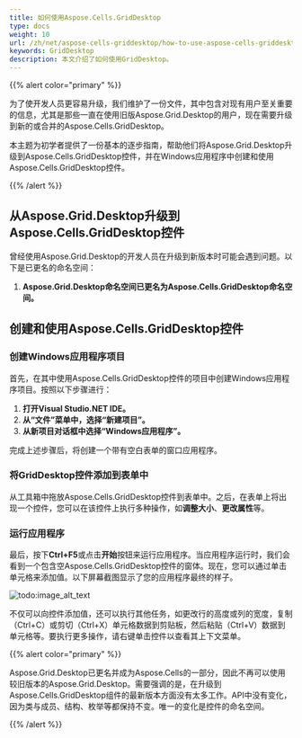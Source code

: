 ```yaml
---
title: 如何使用Aspose.Cells.GridDesktop
type: docs
weight: 10
url: /zh/net/aspose-cells-griddesktop/how-to-use-aspose-cells-griddesktop/
keywords: GridDesktop
description: 本文介绍了如何使用GridDesktop。
---
```


{{% alert color="primary" %}} 

为了使开发人员更容易升级，我们维护了一份文件，其中包含对现有用户至关重要的信息，尤其是那些一直在使用旧版Aspose.Grid.Desktop的用户，现在需要升级到新的或合并的Aspose.Cells.GridDesktop。

本主题为初学者提供了一份基本的逐步指南，帮助他们将Aspose.Grid.Desktop升级到Aspose.Cells.GridDesktop控件，并在Windows应用程序中创建和使用Aspose.Cells.GridDesktop控件。

{{% /alert %}} 
## **从Aspose.Grid.Desktop升级到Aspose.Cells.GridDesktop控件**
曾经使用Aspose.Grid.Desktop的开发人员在升级到新版本时可能会遇到问题。以下是已更名的命名空间：

1. **Aspose.Grid.Desktop命名空间已更名为Aspose.Cells.GridDesktop命名空间。**
## **创建和使用Aspose.Cells.GridDesktop控件**
### **创建Windows应用程序项目**
首先，在其中使用Aspose.Cells.GridDesktop控件的项目中创建Windows应用程序项目。按照以下步骤进行：

1. **打开Visual Studio.NET IDE。**
1. **从“文件”菜单中，选择“新建项目”。**
1. **从新项目对话框中选择“Windows应用程序”。**

完成上述步骤后，将创建一个带有空白表单的窗口应用程序。
### **将GridDesktop控件添加到表单中**
从工具箱中拖放Aspose.Cells.GridDesktop控件到表单中。之后，在表单上将出现一个控件，您可以在该控件上执行多种操作，如**调整大小**、**更改属性**等。
### **运行应用程序**
最后，按下**Ctrl+F5**或点击**开始**按钮来运行应用程序。当应用程序运行时，我们会看到一个包含空Aspose.Cells.GridDesktop控件的窗体。现在，您可以通过单击单元格来添加值。以下屏幕截图显示了您的应用程序最终的样子。

![todo:image_alt_text](how-to-use-aspose-cells-griddesktop_1.png)

不仅可以向控件添加值，还可以执行其他任务，如更改行的高度或列的宽度，复制（Ctrl+C）或剪切（Ctrl+X）单元格数据到剪贴板，然后粘贴（Ctrl+V）数据到单元格等。要执行更多操作，请右键单击控件以查看其上下文菜单。 

{{% alert color="primary" %}} 

Aspose.Grid.Desktop已更名并成为Aspose.Cells的一部分，因此不再可以使用较旧版本的Aspose.Grid.Desktop。需要强调的是，在升级到Aspose.Cells.GridDesktop组件的最新版本方面没有太多工作。API中没有变化，因为类与成员、结构、枚举等都保持不变。唯一的变化是控件的命名空间。

{{% /alert %}}
